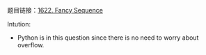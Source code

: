 题目链接：[1622. Fancy Sequence](https://leetcode.com/problems/fancy-sequence/)

Intution:
- Python is in this question since there is no need to worry about overflow.